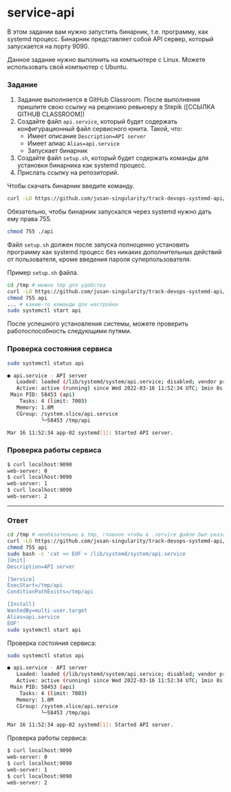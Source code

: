 # service-api

В этом задании вам нужно запустить бинарник, т.е. программу, как systemd процесс. Бинарник представляет собой
API сервер, который запускается на порту 9090.

Данное задание нужно выполнить на компьютере с Linux. Можете использовать свой компьютер с Ubuntu.

### Задание

1. Задание выполняется в GitHub Classroom. После выполнения пришлите свою ссылку на рецензию ревьюеру в Stepik ([ССЫЛКА GITHUB CLASSROOM])
2. Создайте файл `api.service`, который будет содержать конфигурационный файл сервисного юнита. Такой, что:
   - Имеет описание `Description=API server`
   - Имеет алиас `Alias=api.service`
   - Запускает бинарник
3. Создайте файл `setup.sh`, который будет содержать команды для установки бинарника как systemd процесс.
4. Прислать ссылку на репозиторий.

Чтобы скачать бинарник введите команду.

```bash
curl -LO https://github.com/jusan-singularity/track-devops-systemd-api/releases/download/v0.1/api
```

Обязательно, чтобы бинарник запускался через systemd нужно дать ему права 755.

```bash
chmod 755 ./api
```

Файл `setup.sh` должен после запуска полноценно установить программу как systemd процесс без никаких дополнительных
действий от пользователя, кроме введения пароля суперпользователя.

Пример `setup.sh` файла.

```bash
cd /tmp # можно tmp для удобства
curl -LO https://github.com/jusan-singularity/track-devops-systemd-api/releases/download/v0.1/api
chmod 755 api
... # какие-то команды для настройки
sudo systemctl start api
```

После успешного установления системы, можете проверить работоспособность следующими путями.

### Проверка состояния сервиса

```bash
sudo systemctl status api
```

```bash
● api.service - API server
   Loaded: loaded (/lib/systemd/system/api.service; disabled; vendor preset: enabled)
   Active: active (running) since Wed 2022-03-16 11:52:34 UTC; 1min 8s ago
 Main PID: 58453 (api)
    Tasks: 4 (limit: 7003)
   Memory: 1.8M
   CGroup: /system.slice/api.service
           └─58453 /tmp/api

Mar 16 11:52:34 app-02 systemd[1]: Started API server.
```

### Проверка работы сервиса

```bash
$ curl localhost:9090
web-server: 0
$ curl localhost:9090
web-server: 1
$ curl localhost:9090
web-server: 2
```

---

### Ответ

```bash
cd /tmp # необязательно в tmp, главное чтобы в .service файле был указан путь
curl -LO https://github.com/jusan-singularity/track-devops-systemd-api/releases/download/v0.1/api
chmod 755 api
sudo bash -c 'cat << EOF > /lib/systemd/system/api.service
[Unit]
Description=API server

[Service]
ExecStart=/tmp/api
ConditionPathExists=/tmp/api

[Install]
WantedBy=multi-user.target
Alias=api.service
EOF'
sudo systemctl start api
```

Проверка состояния сервиса:

```bash
sudo systemctl status api
```

```bash
● api.service - API server
   Loaded: loaded (/lib/systemd/system/api.service; disabled; vendor preset: enabled)
   Active: active (running) since Wed 2022-03-16 11:52:34 UTC; 1min 8s ago
 Main PID: 58453 (api)
    Tasks: 4 (limit: 7003)
   Memory: 1.8M
   CGroup: /system.slice/api.service
           └─58453 /tmp/api

Mar 16 11:52:34 app-02 systemd[1]: Started API server.
```

Проверка работы сервиса:

```bash
$ curl localhost:9090
web-server: 0
$ curl localhost:9090
web-server: 1
$ curl localhost:9090
web-server: 2
```
